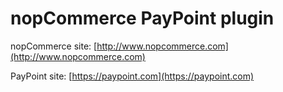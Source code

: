 ﻿nopCommerce PayPoint plugin
===========

nopCommerce site: [http://www.nopcommerce.com](http://www.nopcommerce.com)

PayPoint site: [https://paypoint.com](https://paypoint.com)